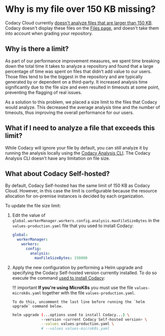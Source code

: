 # Why is my file over 150 KB missing?

Codacy Cloud currently [doesn't analyze files that are larger than 150 KB](../code-analysis/does-codacy-place-limits-on-the-code-analysis.md). Codacy doesn't display these files on the [Files page](../../repositories/files.md), and doesn't take them into account when grading your repository.

## Why is there a limit?

As part of our performance improvement measures, we spent time breaking down the total time it takes to analyze a repository and found that a large percentage of time was spent on files that didn't add value to our users. Those files tend to be the biggest in the repository and are typically generated by or dependent on a third-party. It increased analysis time significantly due to the file size and even resulted in timeouts at some point, preventing the flagging of real issues.

As a solution to this problem, we placed a size limit to the files that Codacy would analyze. This decreased the average analysis time and the number of timeouts, thus improving the overall performance for our users.

## What if I need to analyze a file that exceeds this limit?

While Codacy will ignore your file by default, you can still analyze it by running the analysis locally using the [Codacy Analysis CLI](../../repositories-configure/local-analysis/running-local-analysis.md). The Codacy Analysis CLI doesn't have any limitation on file size.

## What about Codacy Self-hosted?

By default, Codacy Self-hosted has the same limit of 150 KB as Codacy Cloud. However, in this case the limit is configurable because the resource allocation for on-premise instances is decided by each organization.

To update the file size limit:

1.  Edit the value of `global.workerManager.workers.config.analysis.maxFileSizeBytes` in the `values-production.yaml` file that you used to install Codacy:

    ```yaml
    global:
      workerManager:
        workers:
          config:
            analysis:
              maxFileSizeBytes: 150000
    ```

1.  Apply the new configuration by performing a Helm upgrade and specifying the Codacy Self-hosted version currently installed. To do so execute the command [used to install Codacy](../../chart/index.md#helm-upgrade):

    !!! important
        **If you're using MicroK8s** you must use the file `values-microk8s.yaml` together with the file `values-production.yaml`.

        To do this, uncomment the last line before running the `helm upgrade` command below.

    ```bash
    helm upgrade (...options used to install Codacy...) \
                 --version <current Codacy Self-hosted version> \
                 --values values-production.yaml \
                 # --values values-microk8s.yaml
    ```
